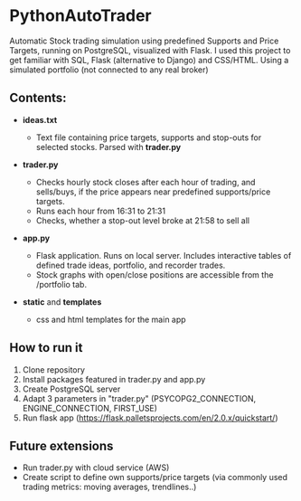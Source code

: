 # PythonAutoTrader
Automatic Stock trading simulation using predefined Supports and Price Targets, running on PostgreSQL, visualized with Flask.
I used this project to get familiar with SQL, Flask (alternative to Django) and CSS/HTML.
Using a simulated portfolio (not connected to any real broker)

## Contents:

- **ideas.txt**
    - Text file containing price targets, supports and stop-outs for selected stocks. Parsed with **trader.py**

-  **trader.py** 
    - Checks hourly stock closes after each hour of trading, and sells/buys, if the price appears near predefined supports/price targets.
    - Runs each hour from 16:31 to 21:31
    - Checks, whether a stop-out level broke at 21:58 to sell all
    
- **app.py**
    - Flask application. Runs on local server. Includes interactive tables of defined trade ideas, portfolio, and recorder trades.
    - Stock graphs with open/close positions are accessible from the /portfolio tab. 
- **static** and **templates**
    - css and html templates for the main app

## How to run it
1. Clone repository
2. Install packages featured in trader.py and app.py
3. Create PostgreSQL server
4. Adapt 3 parameters in "trader.py" (PSYCOPG2_CONNECTION, ENGINE_CONNECTION, FIRST_USE)
5. Run flask app (https://flask.palletsprojects.com/en/2.0.x/quickstart/)

## Future extensions
- Run trader.py with cloud service (AWS)
- Create script to define own supports/price targets (via commonly used trading metrics: moving averages, trendlines..)

